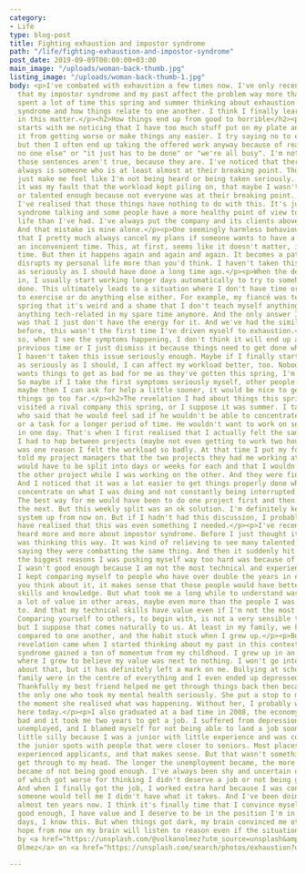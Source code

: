 ```yaml
---
category:
- Life
type: blog-post
title: Fighting exhaustion and impostor syndrome
path: "/life/fighting-exhaustion-and-impostor-syndrome"
post_date: 2019-09-09T00:00:00+03:00
main_image: "/uploads/woman-back-thumb.jpg"
listing_image: "/uploads/woman-back-thumb-1.jpg"
body: <p>I've combated with exhaustion a few times now. I've only recently realised
  that my impostor syndrome and my past affect the problem way more than I thought.</p><p>I've
  spent a lot of time this spring and summer thinking about exhaustion and impostor
  syndrome and how things relate to one another. I think I finally learned my lesson
  in this matter.</p><h2>How things end up from good to horrible</h2><p>It usually
  starts with me noticing that I have too much stuff put on my plate and I can't stop
  it from getting worse or make things any easier. I try saying no to extra work,
  but then I often end up taking the offered work anyway because of reasons like "there's
  no one else" or "it just has to be done" or "we're all busy". I'm not saying that
  those sentences aren't true, because they are. I've noticed that there basically
  always is someone who is at least almost at their breaking point. Those sentences
  just make me feel like I'm not being heard or being taken seriously. I used to think
  it was my fault that the workload kept piling on, that maybe I wasn't fast enough
  or talented enough because not everyone was at their breaking point. Thankfully
  I've realised that those things have nothing to do with this. It's just my impostor
  syndrome talking and some people have a more healthy point of view to work vs private
  life than I've had. I've always put the company and its clients above my wellbeing.
  And that mistake is mine alone.</p><p>One seemingly harmless behaviour of mine is
  that I pretty much always cancel my plans if someone wants to have a meeting at
  an inconvenient time. This, at first, seems like it doesn't matter, it's only one
  time. But then it happens again and again and again. It becomes a pattern, and it
  disrupts my personal life more than you'd think. I haven't taken this behaviour
  as seriously as I should have done a long time ago.</p><p>When the deadlines close
  in, I usually start working longer days automatically to try to somehow get everything
  done. This ultimately leads to a situation where I don't have time or the energy
  to exercise or do anything else either. For example, my fiancé was telling me all
  spring that it's weird and a shame that I don't teach myself anything new or do
  anything tech-related in my spare time anymore. And the only answer I could give
  was that I just don't have the energy for it. And we've had the similar conversations
  before, this wasn't the first time I've driven myself to exhaustion.</p><p>But even
  so, when I see the symptoms happening, I don't think it will end up as bad as the
  previous time or I just dismiss it because things need to get done whatever it takes.
  I haven't taken this issue seriously enough. Maybe if I finally start taking this
  as seriously as I should, I can affect my workload better, too. Nobody at the workplace
  wants things to get as bad for me as they've gotten this spring, I'm sure of it.
  So maybe if I take the first symptoms seriously myself, other people will too. And
  maybe then I can ask for help a little sooner, it would be nice to get help before
  things go too far.</p><h2>The revelation I had about things this spring</h2><p>I
  visited a rival company this spring, or I suppose it was summer. I talked to a developer
  who said that he would feel sad if he wouldn't be able to concentrate on a site
  or a task for a longer period of time. He wouldn't want to work on several projects
  in one day. That's when I first realised that I actually felt the same way. That
  I had to hop between projects (maybe not even getting to work two hours on each)
  was one reason I felt the workload so badly. At that time I put my foot down and
  told my project managers that the two projects they had me working at the same time
  would have to be split into days or weeks for each and that I wouldn't be even discussing
  the other project while I was working on the other. And they were fine with it.
  And I noticed that it was a lot easier to get things properly done when I could
  concentrate on what I was doing and not constantly being interrupted mid-thought.
  The best way for me would have been to do one project first and then move on to
  the next. But this weekly split was an ok solution. I'm definitely keeping this
  system up from now on. But if I hadn't had this discussion, I probably wouldn't
  have realised that this was even something I needed.</p><p>I've recently read and
  heard more and more about impostor syndrome. Before I just thought it was me that
  was thinking this way. It was kind of relieving to see many talented and smart people
  saying they were combatting the same thing. And then it suddenly hit me. One of
  the biggest reasons I was pushing myself way too hard was because of thinking otherwise,
  I wasn't good enough because I am not the most technical and experienced developer.
  I kept comparing myself to people who have over double the years in expertise. When
  you think about it, it makes sense that those people would have better technical
  skills and knowledge. But what took me a long while to understand was that I have
  a lot of value in other areas, maybe even more than the people I was comparing myself
  to. And that my technical skills have value even if I'm not the most experienced.
  Comparing yourself to others, to begin with, is not a very sensible thing to do,
  but I suppose that comes naturally to us. At least in my family, we kids were constantly
  compared to one another, and the habit stuck when I grew up.</p><p>But the proper
  revelation came when I started thinking about my past in this context. My impostor
  syndrome gained a ton of momentum from my childhood. I grew up in an environment
  where I grew to believe my value was next to nothing. I won't go into much detail
  about that, but it has definitely left a mark on me. Bullying at school and a broken
  family were in the centre of everything and I even ended up depressed as a teen.
  Thankfully my best friend helped me get through things back then because she was
  the only one who took my mental health seriously. She put a stop to my harmful habits
  the moment she realised what was happening. Without her, I probably wouldn't be
  here today.</p><p>I also graduated at a bad time in 2008, the economy was quite
  bad and it took me two years to get a job. I suffered from depression again while
  unemployed, and I blamed myself for not being able to land a job sooner. It's a
  little silly because I was a junior with little experience and was competing for
  the junior spots with people that were closer to seniors. Most places hired more
  experienced applicants, and that makes sense. But that wasn't something I could
  get through to my head. The longer the unemployment became, the more convinced I
  became of not being good enough. I've always been shy and uncertain of myself, both
  of which got worse for thinking I didn't deserve a job or not being good enough.
  And when I finally got the job, I worked extra hard because I was constantly afraid
  someone would tell me I didn't have what it takes. And I've been doing that for
  almost ten years now. I think it's finally time that I convince myself that I'm
  good enough, I have value and I deserve to be in the position I'm in. On the good
  days, I know this. But when things got dark, my brain convinced me otherwise. I
  hope from now on my brain will listen to reason even if the situation gets worse.</p><p></p><p>Photo
  by <a href="https://unsplash.com/@volkanolmez?utm_source=unsplash&amp;utm_medium=referral&amp;utm_content=creditCopyText">Volkan
  Olmez</a> on <a href="https://unsplash.com/search/photos/exhaustion?utm_source=unsplash&amp;utm_medium=referral&amp;utm_content=creditCopyText">Unsplash</a></p>

---
```

